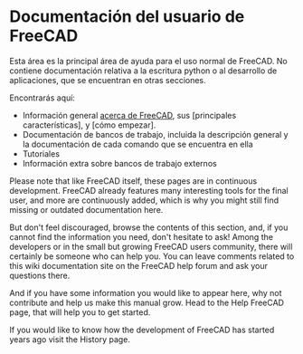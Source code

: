 # Documentación del usuario de FreeCAD

Esta área es la principal área de ayuda para el uso normal de FreeCAD. No contiene documentación relativa a la escritura python o al desarrollo de aplicaciones, que se encuentran en otras secciones.

Encontrarás aquí:

* Información general [acerca de FreeCAD](about.md), sus [principales características], y [cómo empezar].
* Documentación de bancos de trabajo, incluida la descripción general y la documentación de cada comando que se encuentra en ella
* Tutoriales
* Información extra sobre bancos de trabajo externos

Please note that like FreeCAD itself, these pages are in continuous development. FreeCAD already features many interesting tools for the final user, and more are continuously added, which is why you might still find missing or outdated documentation here.

But don't feel discouraged, browse the contents of this section, and, if you cannot find the information you need, don't hesitate to ask! Among the developers or in the small but growing FreeCAD users community, there will certainly be someone who can help you. You can leave comments related to this wiki documentation site on the FreeCAD help forum and ask your questions there.

And if you have some information you would like to appear here, why not contribute and help us make this manual grow. Head to the Help FreeCAD page, that will help you to get started.

If you would like to know how the development of FreeCAD has started years ago visit the History page.